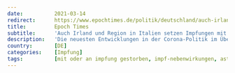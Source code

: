 ```yaml
---
date:          2021-03-14
redirect:      https://www.epochtimes.de/politik/deutschland/auch-irland-und-region-in-italien-setzen-impfungen-mit-astrazeneca-vakzin-aus-a3465075.html
title:         Epoch Times
subtitle:      'Auch Irland und Region in Italien setzen Impfungen mit Astrazeneca-Vakzin aus'
description:   'Die neuesten Entwicklungen in der Corona-Politik im Überblick.'
country:       [DE]
categories:    [Impfung]
tags:          [mit oder an impfung gestorben, impf-nebenwirkungen, astrazeneca, impf-stopp]
---
```

